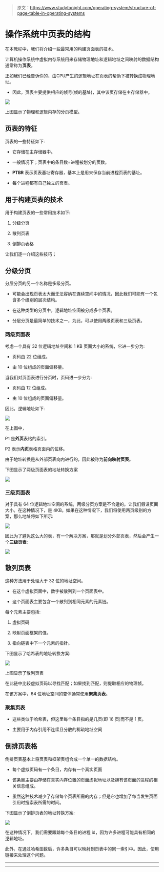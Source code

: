 > 原文：<https://www.studytonight.com/operating-system/structure-of-page-table-in-operating-systems>

# 操作系统中页表的结构

在本教程中，我们将介绍一些最常用的构建页面表的技术。

计算机操作系统中虚拟内存系统用来存储物理地址和逻辑地址之间映射的数据结构通常称为**页表**。

正如我们已经告诉你的，由CPU产生的逻辑地址在页表的帮助下被转换成物理地址。

*   因此，页表主要提供相应的帧号(帧的基址)，其中该页存储在主存储器中。

![](img/d5bff7082be1a5dc246670d3b9047108.png)

上图显示了物理和逻辑内存的分页模型。

## 页表的特征

页表的一些特征如下:

*   它存储在主存储器中。

*   一般情况下；页表中的条目数=进程被划分的页数。

*   **PTBR** 表示页表基址寄存器，基本上是用来保存当前进程页表的基址。

*   每个进程都有自己独立的页表。

## 用于构建页表的技术

用于构建页表的一些常用技术如下:

1.  分级分页

2.  散列页表

3.  倒排页表格

让我们逐一介绍这些技巧；

## 分级分页

分层分页的另一个名称是多级分页。

*   可能会出现页表太大而无法容纳在连续空间中的情况，因此我们可能有一个包含多个级别的层次结构。

*   在这种类型的分页中，逻辑地址空间被分成多个页表。

*   分层分页是最简单的技术之一，为此，可以使用两级页表和三级页表。

### 两级页面表

考虑一个具有 32 位逻辑地址空间和 1 KB 页面大小的系统，它进一步分为:

*   页码由 22 位组成。

*   由 10 位组成的页面偏移量。

当我们对页面表进行分页时，页码进一步分为:

*   页码由 12 位组成。

*   由 10 位组成的页面偏移量。

因此，逻辑地址如下:

![](img/24e215fa1e4793855a7f05705cb88456.png)

在上图中，

P1 是**外页**表格的索引。

P2 表示**内页**表格页面内的位移。

由于地址转换是从外部页表向内进行的，因此被称为**前向映射页表**。

下图显示了两级页面表的地址转换方案

![](img/110920c45b8e8b84db0645846fe00f70.png)

### 三级页面表

对于具有 64 位逻辑地址空间的系统，两级分页方案是不合适的。让我们假设页面大小，在这种情况下，是 4KB。如果在这种情况下，我们将使用两页级别的方案，那么地址将如下所示:

![](img/3aa4a795ab1ef881d56282cd7d633382.png)

因此为了避免这么大的表，有一个解决方案，那就是划分外部页表，然后会产生一个**三级页表:**

![](img/2c8e9017b0f0a9d27263c23afeebc490.png)

## 散列页表

这种方法用于处理大于 32 位的地址空间。

*   在这个虚拟页面中，数字被散列到一个页面表中。

*   这个页面表主要包含一个散列到相同元素的元素链。

每个元素主要包括:

1.  虚拟页码

2.  映射页面框架的值。

3.  指向链表中下一个元素的指针。

下图显示了哈希表的地址转换方案:

![](img/da610ca262cdd5da9a674e8b7314679f.png)

上图显示了散列页表

在此链中比较虚拟页码以寻找匹配；如果找到匹配，则提取相应的物理帧。

在该方案中，64 位地址空间的变体通常使用**聚集页表**。

### 聚集页表

*   这些类似于哈希表，但这里每个条目指的是几页(即 16 页)而不是 1 页。

*   主要用于内存引用不连续且分散的稀疏地址空间

## 倒排页表格

倒排页表基本上将页表和框架表组合成一个单一的数据结构。

*   每个虚拟页码有一个条目，内存有一个真实页面

*   该条目主要由存储在真实内存位置的页面虚拟地址以及拥有该页面的进程的相关信息组成。

*   虽然这种技术减少了存储每个页表所需的内存；但是它也增加了每当发生页面引用时搜索表所需的时间。

下图显示了倒排页表的地址转换方案:

![](img/2aff5eb6872babe933144377aebaeb61.png)

在这种情况下，我们需要跟踪每个条目的进程 id，因为许多进程可能具有相同的逻辑地址。

此外，在通过哈希函数后，许多条目可以映射到页表中的同一索引中。因此，使用链接来处理这个问题。



* * *

* * *